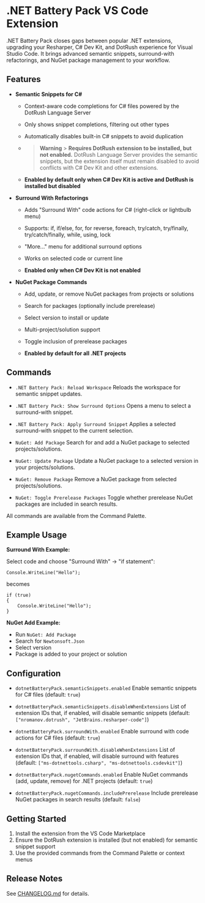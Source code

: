 # .NET Battery Pack VS Code Extension

.NET Battery Pack closes gaps between popular .NET extensions, upgrading your Resharper, C# Dev Kit, and DotRush experience for Visual Studio Code. It brings advanced semantic snippets, surround-with refactorings, and NuGet package management to your workflow.

## Features

- **Semantic Snippets for C#**

  - Context-aware code completions for C# files powered by the DotRush Language Server

  - Only shows snippet completions, filtering out other types

  - Automatically disables built-in C# snippets to avoid duplication

  - > **Warning** > **Requires DotRush extension to be installed, but not enabled.**
    > DotRush Language Server provides the semantic snippets, but the extension itself must remain disabled to avoid conflicts with C# Dev Kit and other extensions.

  - **Enabled by default only when C# Dev Kit is active and DotRush is installed but disabled**

- **Surround With Refactorings**

  - Adds "Surround With" code actions for C# (right-click or lightbulb menu)

  - Supports: if, if/else, for, for reverse, foreach, try/catch, try/finally, try/catch/finally, while, using, lock

  - "More..." menu for additional surround options

  - Works on selected code or current line

  - **Enabled only when C# Dev Kit is not enabled**

- **NuGet Package Commands**

  - Add, update, or remove NuGet packages from projects or solutions

  - Search for packages (optionally include prerelease)

  - Select version to install or update

  - Multi-project/solution support

  - Toggle inclusion of prerelease packages

  - **Enabled by default for all .NET projects**

## Commands

- `.NET Battery Pack: Reload Workspace`
  Reloads the workspace for semantic snippet updates.

- `.NET Battery Pack: Show Surround Options`
  Opens a menu to select a surround-with snippet.

- `.NET Battery Pack: Apply Surround Snippet`
  Applies a selected surround-with snippet to the current selection.

- `NuGet: Add Package`
  Search for and add a NuGet package to selected projects/solutions.

- `NuGet: Update Package`
  Update a NuGet package to a selected version in your projects/solutions.

- `NuGet: Remove Package`
  Remove a NuGet package from selected projects/solutions.

- `NuGet: Toggle Prerelease Packages`
  Toggle whether prerelease NuGet packages are included in search results.

All commands are available from the Command Palette.

## Example Usage

**Surround With Example:**

Select code and choose "Surround With" → "if statement":

```
Console.WriteLine("Hello");
```

becomes

```
if (true)
{
    Console.WriteLine("Hello");
}
```

**NuGet Add Example:**

- Run `NuGet: Add Package`
- Search for `Newtonsoft.Json`
- Select version
- Package is added to your project or solution

## Configuration

- `dotnetBatteryPack.semanticSnippets.enabled`
  Enable semantic snippets for C# files (default: `true`)

- `dotnetBatteryPack.semanticSnippets.disableWhenExtensions`
  List of extension IDs that, if enabled, will disable semantic snippets (default: `["nromanov.dotrush", "JetBrains.resharper-code"]`)

- `dotnetBatteryPack.surroundWith.enabled`
  Enable surround with code actions for C# files (default: `true`)

- `dotnetBatteryPack.surroundWith.disableWhenExtensions`
  List of extension IDs that, if enabled, will disable surround with features (default: `["ms-dotnettools.csharp", "ms-dotnettools.csdevkit"]`)

- `dotnetBatteryPack.nugetCommands.enabled`
  Enable NuGet commands (add, update, remove) for .NET projects (default: `true`)

- `dotnetBatteryPack.nugetCommands.includePrerelease`
  Include prerelease NuGet packages in search results (default: `false`)

## Getting Started

1. Install the extension from the VS Code Marketplace
2. Ensure the DotRush extension is installed (but not enabled) for semantic snippet support
3. Use the provided commands from the Command Palette or context menus

## Release Notes

See [CHANGELOG.md](./CHANGELOG.md) for details.
